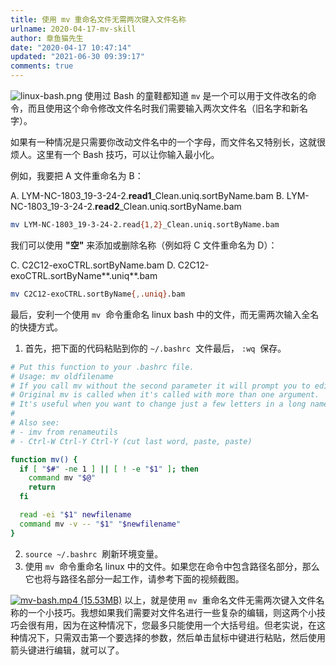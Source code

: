 ```yaml
---
title: 使用 mv 重命名文件无需两次键入文件名称
urlname: 2020-04-17-mv-skill
author: 章鱼猫先生
date: "2020-04-17 10:47:14"
updated: "2021-06-30 09:39:17"
comments: true
---
```


![linux-bash.png](https://shub-1251708715.cos.ap-guangzhou.myqcloud.com/elog-cookbook-img/FuZTZ7gAI1jlk8WLq8mTcu0QfLCO.png)
使用过 Bash 的童鞋都知道 `mv` 是一个可以用于文件改名的命令，而且使用这个命令修改文件名时我们需要输入两次文件名（旧名字和新名字）。

如果有一种情况是只需要你改动文件名中的一个字母，而文件名又特别长，这就很烦人。这里有一个 Bash 技巧，可以让你输入最小化。

例如，我要把 A 文件重命名为 B：

A. LYM-NC-1803_19-3-24-2.**read1**\_Clean.uniq.sortByName.bam
B. LYM-NC-1803_19-3-24-2.**read2**\_Clean.uniq.sortByName.bam

```bash
mv LYM-NC-1803_19-3-24-2.read{1,2}_Clean.uniq.sortByName.bam
```

我们可以使用 **"空"** 来添加或删除名称（例如将 C 文件重命名为 D）：

C. C2C12-exoCTRL.sortByName.bam
D. C2C12-exoCTRL.sortByName\*\*.uniq\*\*.bam

```bash
mv C2C12-exoCTRL.sortByName{,.uniq}.bam
```

最后，安利一个使用 `mv`  命令重命名 linux bash 中的文件，而无需两次输入全名的快捷方式。

1.  首先，把下面的代码粘贴到你的 `~/.bashrc`  文件最后， `:wq`  保存。

```bash
# Put this function to your .bashrc file.
# Usage: mv oldfilename
# If you call mv without the second parameter it will prompt you to edit the filename on command line.
# Original mv is called when it's called with more than one argument.
# It's useful when you want to change just a few letters in a long name.
#
# Also see:
# - imv from renameutils
# - Ctrl-W Ctrl-Y Ctrl-Y (cut last word, paste, paste)

function mv() {
  if [ "$#" -ne 1 ] || [ ! -e "$1" ]; then
    command mv "$@"
    return
  fi

  read -ei "$1" newfilename
  command mv -v -- "$1" "$newfilename"
}
```

2.  `source ~/.bashrc`  刷新环境变量。
3.  使用 `mv`  命令重命名 linux 中的文件。如果您在命令中包含路径名部分，那么它也将与路径名部分一起工作，请参考下面的视频截图。

[![mv-bash.mp4 (15.53MB)](https://shub-1251708715.cos.ap-guangzhou.myqcloud.com/elog-cookbook-img/Fm1y3biihJGP-U9hiN5r8qb1_SWk.jpeg)](https://www.yuque.com/shenweiyan/cookbook/mv-skill?_lake_card=%7B%22status%22%3A%22done%22%2C%22name%22%3A%22mv-bash.mp4%22%2C%22size%22%3A16279195%2C%22percent%22%3A0%2C%22id%22%3A%22oow6F%22%2C%22videoId%22%3A%22180267216f6149968e1a0466d290aedd%22%2C%22coverUrl%22%3A%22https%3A%2F%2Fcdn.nlark.com%2Fyuque%2F0%2F2020%2Fjpeg%2F126032%2F1587101911476-aef2b2ff-bc67-44e4-bcc4-80fcb29ebb9f.jpeg%22%2C%22aliyunVideoSrc%22%3Anull%2C%22taobaoVideoId%22%3A%22259696476440%22%2C%22uploaderId%22%3A126032%2C%22docUrl%22%3A%22https%3A%2F%2Fwww.yuque.com%2Fshenweiyan%2Fcookbook%2Fmv-skill%22%2C%22card%22%3A%22video%22%7D#oow6F)
以上，就是使用 `mv`  重命名文件无需两次键入文件名称的一个小技巧。我想如果我们需要对文件名进行一些复杂的编辑，则这两个小技巧会很有用，因为在这种情况下，您最多只能使用一个大括号组。但老实说，在这种情况下，只需双击第一个要选择的参数，然后单击鼠标中键进行粘贴，然后使用箭头键进行编辑，就可以了。

